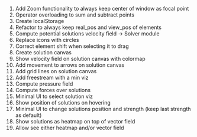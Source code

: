 1. Add Zoom functionality to always keep center of window as focal point
2. Operator overloading to sum and subtract points
3. Create localStorage
4. Refactor to always keep real_pos and view_pos of elements
5. Compute potential solutions velocity field -> Solver module
6. Replace icons with circles
7. Correct element shift when selecting it to drag
8. Create solution canvas
9. Show velocity field on solution canvas with colormap
10. Add movement to arrows on solution canvas
11. Add grid lines on solution canvas
12. Add freestream with a min viz
13. Compute pressure field
14. Compute forces over solutions
15. Minimal UI to select solution viz
16. Show position of solutions on hovering
17. Minimal UI to change solutions position and strength (keep last strength as default)
18. Show solutions as heatmap on top of vector field
19. Allow see either heatmap and/or vector field
